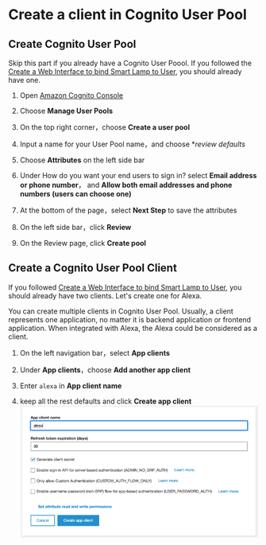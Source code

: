 # Create a client in Cognito User Pool

## Create Cognito User Pool

Skip this part if you already have a Cognito User Poool. If you followed 
the [Create a Web Interface to bind Smart Lamp to User](https://github.com/lab798/aws-alexa-workshop-ui),
you should already have one.

1. Open [Amazon Cognito Console](https://console.aws.amazon.com/cognito/home)

1. Choose **Manage User Pools**

1. On the top right corner，choose **Create a user pool**

1. Input a name for your User Pool name，and choose **review defaults*

1. Choose **Attributes** on the left side bar

1. Under How do you want your end users to sign in? select **Email address or phone number**，
and **Allow both email addresses and phone numbers (users can choose one)**

1. At the bottom of the page，select **Next Step** to save the attributes

1. On the left side bar，click **Review**

1. On the Review page, click **Create pool**

## Create a Cognito User Pool Client

If you followed [Create a Web Interface to bind Smart Lamp to User](https://github.com/lab798/aws-alexa-workshop-ui),
you should already have two clients. Let's create one for Alexa.

You can create multiple clients in Cognito User Pool. Usually, a client represents one application, 
no matter it is backend application or frontend application. When integrated with Alexa, the Alexa 
could be considered as a client.

1. On the left navigation bar，select **App clients**

2. Under **App clients**，choose **Add another app client**

3. Enter `alexa` in **App client name** 

4. keep all the rest defaults and click **Create app client**
![](assets/create-cup-client.png)


